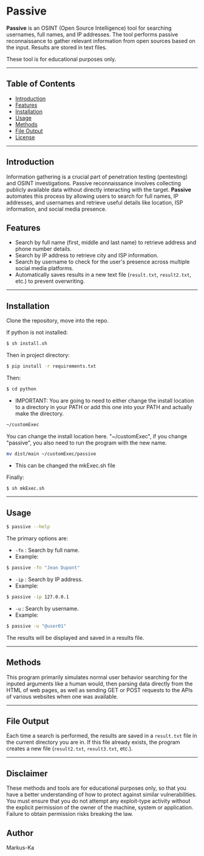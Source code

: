# Passive

**Passive** is an OSINT (Open Source Intelligence) tool for searching usernames, full names, and IP addresses. The tool performs passive reconnaissance to gather relevant information from open sources based on the input. Results are stored in text files.

These tool is for educational purposes only.

---

## Table of Contents
- [Introduction](#introduction)
- [Features](#features)
- [Installation](#installation)
- [Usage](#usage)
- [Methods](#methods)
- [File Output](#file-output)
- [License](#license)

---

## Introduction

Information gathering is a crucial part of penetration testing (pentesting) and OSINT investigations. Passive reconnaissance involves collecting publicly available data without directly interacting with the target. **Passive** automates this process by allowing users to search for full names, IP addresses, and usernames and retrieve useful details like location, ISP information, and social media presence.

## Features

- Search by full name (first, middle and last name) to retrieve address and phone number details.
- Search by IP address to retrieve city and ISP information.
- Search by username to check for the user's presence across multiple social media platforms.
- Automatically saves results in a new text file (`result.txt`, `result2.txt`, etc.) to prevent overwriting.

---

## Installation

Clone the repository, move into the repo.

If python is not installed:
```bash
$ sh install.sh
```

Then in project directory:
```bash
$ pip install -r requirements.txt
```

Then:
```bash
$ cd python
```
- IMPORTANT: You are going to need to either change the install location to a directory in your PATH or add this one into your PATH and actually make the directory.
```bash
~/customExec
```

You can change the install location here. "~/customExec", if you change "passive", you also need to run the program with the new name.
```bash
mv dist/main ~/customExec/passive
```

- This can be changed the mkExec.sh file

Finally:
```bash
$ sh mkExec.sh
```

---

## Usage

```bash
$ passive --help
```

The primary options are:

- `-fn` : Search by full name.
- Example:
```bash
$ passive -fn "Jean Dupont"
```

- `-ip` : Search by IP address.
- Example:
```bash
$ passive -ip 127.0.0.1
```

- `-u`  : Search by username.
- Example:
```bash
$ passive -u "@user01"
```


The results will be displayed and saved in a results file.

---

## Methods

This program primarily simulates normal user behavior searching for the inputed arguments like a human would, then parsing data directly from the HTML of web pages, as well as sending GET or POST requests to the APIs of various websites when one was available.

---

## File Output

Each time a search is performed, the results are saved in a `result.txt` file in the current directory you are in. If this file already exists, the program creates a new file (`result2.txt`, `result3.txt`, etc.).

---


## Disclaimer

These methods and tools are for educational purposes only, so that you have a better understanding of how to protect against similar vulnerabilities. You must ensure that you do not attempt any exploit-type activity without the explicit permission of the owner of the machine, system or application. Failure to obtain permission risks breaking the law.

## Author

Markus-Ka



